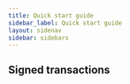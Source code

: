 ```yaml
---
title: Quick start guide
sidebar_label: Quick start guide
layout: sidenav
sidebar: sidebars
---
```


## Signed transactions


